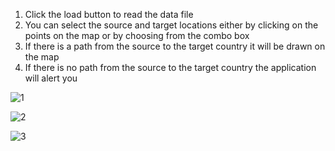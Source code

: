 1. Click the load button to read the data file
2. You can select the source and target locations either by clicking on the points on the map or by choosing from the combo box
3. If there is a path from the source to the target country it will be drawn on the map
4. If there is no path from the source to the target country the application will alert you

![1](https://github.com/user-attachments/assets/4d912713-b264-4a31-a20f-2a6bb56788ee)

![2](https://github.com/user-attachments/assets/69a72a76-06f2-486f-9806-caea9fa4154a)

![3](https://github.com/user-attachments/assets/1a122085-b338-4967-87ba-f9cc2cbf4e30)
